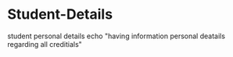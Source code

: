 # Student-Details
student personal details
echo "having information personal deatails regarding all creditials"
